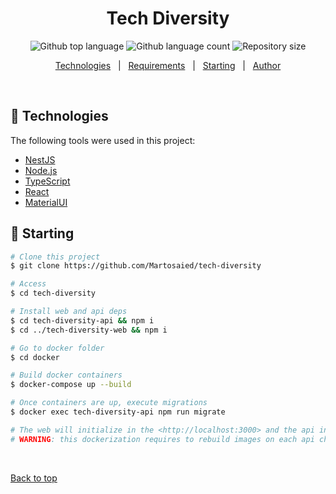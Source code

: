 <h1 align="center">Tech Diversity</h1>

<p align="center">
  <img alt="Github top language" src="https://img.shields.io/github/languages/top/martosaied/fibonacci-nest-rest?color=56BEB8">

  <img alt="Github language count" src="https://img.shields.io/github/languages/count/martosaied/fibonacci-nest-rest?color=56BEB8">

  <img alt="Repository size" src="https://img.shields.io/github/repo-size/martosaied/fibonacci-nest-rest?color=56BEB8">
</p>


<p align="center">
  <a href="#rocket-technologies">Technologies</a> &#xa0; | &#xa0;
  <a href="#white_check_mark-requirements">Requirements</a> &#xa0; | &#xa0;
  <a href="#checkered_flag-starting">Starting</a> &#xa0; | &#xa0;
  <a href="https://github.com/martosaied" target="_blank">Author</a>
</p>

<br>

## :rocket: Technologies ##

The following tools were used in this project:

- [NestJS](https://nestjs.com/)
- [Node.js](https://nodejs.org/en/)
- [TypeScript](https://www.typescriptlang.org/)
- [React](https://es.reactjs.org/)
- [MaterialUI](https://material-ui.com/)

## :checkered_flag: Starting ##

```bash
# Clone this project
$ git clone https://github.com/Martosaied/tech-diversity

# Access
$ cd tech-diversity

# Install web and api deps
$ cd tech-diversity-api && npm i
$ cd ../tech-diversity-web && npm i

# Go to docker folder
$ cd docker

# Build docker containers
$ docker-compose up --build

# Once containers are up, execute migrations
$ docker exec tech-diversity-api npm run migrate

# The web will initialize in the <http://localhost:3000> and the api in the <http://localhost:8000>
# WARNING: this dockerization requires to rebuild images on each api change. This is not ideal but is enough for easy testing and review 
```


&#xa0;

<a href="#top">Back to top</a>
